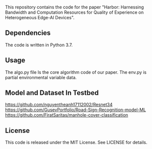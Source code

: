 This repository contains the code for the paper "Harbor: Harnessing Bandwidth and Computation Resources for Quality of Experience on Heterogeneous Edge-AI Devices".

## Dependencies
The code is written in Python 3.7.

## Usage
The algo.py file Is the core algorithm code of our paper. 
The env.py is partial environmental variable data.

## Model and Dataset In Testbed
https://github.com/nguyentheanh17112002/Resnet34
https://github.com/GusevPortfolio/Road-Sign-Recognition-model-ML
https://github.com/FiratSaritas/manhole-cover-classification

## License
This code is released under the MIT License. See LICENSE for details.
